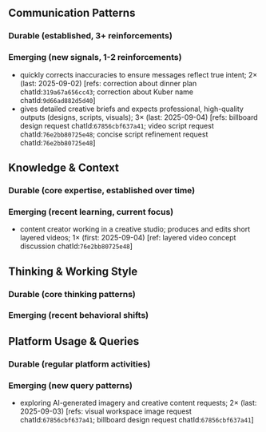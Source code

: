 ## Communication Patterns
### Durable (established, 3+ reinforcements)

### Emerging (new signals, 1-2 reinforcements)
- quickly corrects inaccuracies to ensure messages reflect true intent; 2× (last: 2025-09-02) [refs: correction about dinner plan chatId:`319a67a656cc43`; correction about Kuber name chatId:`9d66ad882d5d40`]
- gives detailed creative briefs and expects professional, high-quality outputs (designs, scripts, visuals); 3× (last: 2025-09-04) [refs: billboard design request chatId:`67856cbf637a41`; video script request chatId:`76e2bb80725e48`; concise script refinement request chatId:`76e2bb80725e48`]

## Knowledge & Context
### Durable (core expertise, established over time)

### Emerging (recent learning, current focus)
- content creator working in a creative studio; produces and edits short layered videos; 1× (first: 2025-09-04) [ref: layered video concept discussion chatId:`76e2bb80725e48`]

## Thinking & Working Style
### Durable (core thinking patterns)

### Emerging (recent behavioral shifts)

## Platform Usage & Queries
### Durable (regular platform activities)

### Emerging (new query patterns)
- exploring AI-generated imagery and creative content requests; 2× (last: 2025-09-03) [refs: visual workspace image request chatId:`67856cbf637a41`; billboard design request chatId:`67856cbf637a41`]
